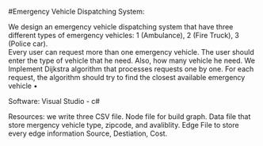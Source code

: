 


#Emergency Vehicle Dispatching System:

  We design an emergency vehicle dispatching system that have three different types of emergency vehicles:
  1 (Ambulance), 2 (Fire Truck), 3 (Police car).  
 Every  user can request more than one emergency vehicle. The user should enter the type of vehicle that he need.
 Also, how many vehicle he need.
  We Implement Dijkstra algorithm that processes requests one by one. 
  For each request, the algorithm should try to find the closest available emergency vehicle  • 
 
 Software:
 Visual Studio - c#

Resources:
we write three CSV file.
Node file for build graph.
Data file that store mergency vehicle type, zipcode,  and avaliblity.
Edge File to store every edge information Source, Destiation, Cost.

 
 
 
 
 
 
 
